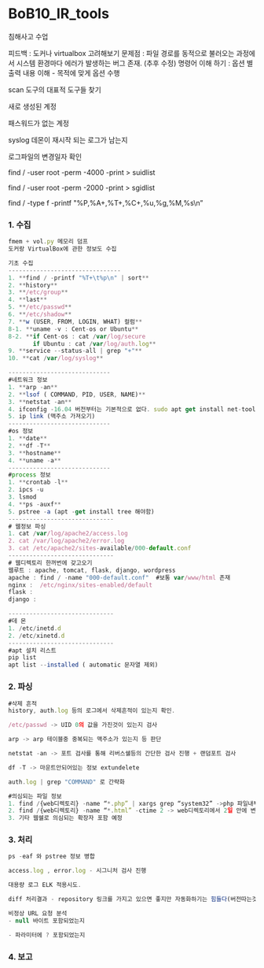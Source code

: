 # BoB10_IR_tools
침해사고 수업 

피드백 : 도커나 virtualbox 고려해보기
문제점 : 파일 경로를 동적으로 불러오는 과정에서 시스템 환경마다 에러가 발생하는 버그 존재. (추후 수정)
명령어 이해 하기 : 옵션 별 출력 내용 이해 - 목적에 맞게 옵션 수행

scan 도구의 대표적 도구들 찾기

새로 생성된 계정

패스워드가 없는 계정

syslog 데몬이 재시작 되는 로그가 남는지

로그파일의 변경일자 확인

find / -user root -perm -4000 -print > suidlist

find / -user root -perm -2000 -print > sgidlist

find / -type f -printf "%P,%A+,%T+,%C+,%u,%g,%M,%s\n”

### 1. 수집

```jsx
fmem + vol.py 메모리 덤프
도커랑 VirtualBox에 관한 정보도 수집

기초 수집
--------------------------------
1. **find / -printf "%T+\t%p\n" | sort**
2. **history**
3. **/etc/group** 
4. **last**
5. **/etc/passwd** 
6. **/etc/shadow**
7. **w (USER, FROM, LOGIN, WHAT) 컬럼**
8-1. **uname -v : Cent-os or Ubuntu**
8-2. **if Cent-os : cat /var/log/secure
	   if Ubuntu : cat /var/log/auth.log**		
9. **service --status-all | grep "+"**
10. **cat /var/log/syslog**

-----------------------------
#네트워크 정보
1. **arp -an**
2. **lsof ( COMMAND, PID, USER, NAME)**
3. **netstat -an**  
4. ifconfig -16.04 버전부터는 기본적으로 없다. sudo apt get install net-tools
5. ip link (맥주소 가져오기) 
-----------------------------
#os 정보
1. **date** 
2. **df -T**
3. **hostname**
4. **uname -a**
-----------------------------
#process 정보
1. **crontab -l**
2. ipcs -u
3. lsmod
4. **ps -auxf** 
5. pstree -a (apt -get install tree 해야함)
------------------------------
# 웹정보 파싱
1. cat /var/log/apache2/access.log
2. cat /var/log/apache2/error.log
3. cat /etc/apache2/sites-available/000-default.conf
------------------------------
# 웹디렉토리 한꺼번에 갖고오기
웹루트 : apache, tomcat, flask, django, wordpress
apache : find / -name "000-default.conf"  #보통 var/www/html 존재
nginx :  /etc/nginx/sites-enabled/default 
flask :
django :

------------------------------
#데 몬
1. /etc/inetd.d
2. /etc/xinetd.d
------------------------------
#apt 설치 리스트
pip list
apt list --installed ( automatic 문자열 제외)

```


### 2. 파싱

```jsx
#삭제 흔적
history, auth.log 등의 로그에서 삭제흔적이 있는지 확인.

/etc/passwd -> UID 0의 값을 가진것이 있는지 검사

arp -> arp 테이블중 중복되는 맥주소가 있는지 등 판단

netstat -an -> 포트 검사를 통해 리버스쉘등의 간단한 검사 진행 + 랜덤포트 검사

df -T -> 마운트안되어있는 정보 extundelete

auth.log | grep "COMMAND" 로 간략화

#의심되는 파일 정보
1. find /{web디렉토리} -name “*.php” | xargs grep “system32” ->php 파일내부에 system32 명령어확인
2. find /{web디렉토리} -name “*.html” -ctime 2 -> web디렉토리에서 2일 안에 변경된 html파일 찾기
3. 기타 웹쉘로 의심되는 확장자 포함 예정
```

### 3. 처리

```jsx
ps -eaf 와 pstree 정보 병합

access.log , error.log - 시그니처 검사 진행 

대용량 로그 ELK 적용시도.

diff 처리결과 - repository 링크를 가지고 있으면 좋지만 자동화하기는 힘들다(버전따는것만)

비정상 URL 요청 분석
- null 바이트 포함되었는지

- 파라미터에 ? 포함되었는지

```

### 4. 보고

